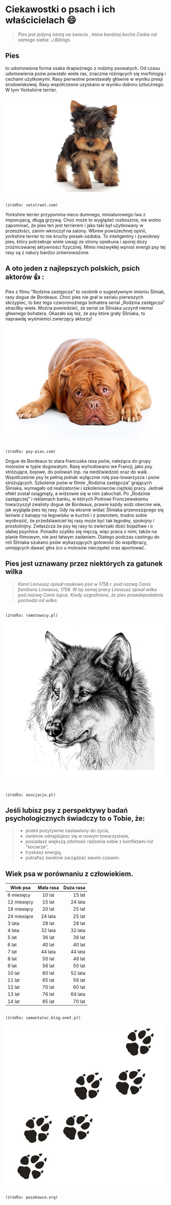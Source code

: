 # Ciekawostki o psach i ich właścicielach  :smile:


>*Pies jest jedyną istotą na świecie , która bardziej kocha Ciebie niż samego siebie. J.Billings*

## Pies 
to udomowiona forma ssaka drapieżnego z rodziny psowatych. 
Od czasu udomowienia psów powstało wiele ras, znacznie różniących się morfologią i cechami użytkowymi. 
Rasy pierwotne powstawały głównie w wyniku presji środowiskowej. Rasy współczesne uzyskano w wyniku doboru sztucznego. W tym Yorkshirre terrier.

![Yorshireterrier](1.jpg)

                                                                                (źródło: vetstreet.com)
        
Yorkshire terrier przypomina nieco dumnego, miniaturowego lwa z imponujacą, długą grzywą. Choć może to wyglądać rozkosznie, nie wolno zapominać, że pies ten jest terrierem i jako taki był użytkowany w przeszłości, zanim wkroczył na salony.
Wbrew powszechnej opinii, yorkshire terrier to nie kruchy piesek-ozdoba. To inteligentny i żywiołowy pies, który potrzebuje wiele uwagi ze strony opiekuna i sporej dozy zróżnicowanej aktywności fizycznej. Mimo niezwykłej wprost energii psy tej rasy są z natury bardzo zrównoważone.



## A oto jeden z najlepszych polskich, psich aktorów :thumbsup: :

Pies z filmu "Rodzina zastępcza" to osobnik o sugestywnym imieniu Śliniak, rasy dogue de Bordeaux. 
Choć pies nie grał w serialu pierwszych skrzypiec, to bez tego czworonożnego bohatera serial „Rodzina zastępcza” straciłby wiele. Można powiedzieć, że serial ze Śliniaka uczynił niemal głównego bohatera. Okazało się też, że psy które grały Śliniaka, to naprawdę wyśmienici zwierzęcy aktorzy!


![Pies](2.jpg)

                                                                                (źródło: psy-pies.com)
        
Dogue de Bordeaux to stara francuska rasa psów, należąca do grupy molosów w typie dogowatym. Rasę wyhodowano we Francji, jako psy stróżujące, bojowe, do polowań (np. na niedźwiedzie) oraz do walk. Współcześnie psy te pełnią jednak wyłącznie rolę psa-towarzysza i psów stróżujących.
        Szkolenie psów w filmie „Rodzina zastępcza” grających Śliniaka, wymagało od realizatorów i szkoleniowców ciężkiej pracy. Jednak efekt został osiągnięty, a widzowie się w nim zakochali. Po „Rodzinie zastępczej” i reklamach banku, w których Piotrowi Fronczewskiemu towarzyszył zwalisty dogue de Bordeaux, prawie każdy widz obecnie wie, jak wygląda pies tej rasy. Gdy na ekranie widać Śliniaka przenoszącego się leniwie z kanapy na legowisko w kuchni i z powrotem, trudno sobie wyobrazić, że przedstawiciel tej rasy może być tak łagodny, spokojny i prostolinijny. Zwłaszcza że psy tej rasy to zwierzaki dość bojaźliwe i o słabej psychice. Ponadto szybko się męczą, więc praca z nimi, także na planie filmowym, nie jest łatwym zadaniem. Dlatego podczas castingu do roli Śliniaka szukano psów wykazujących gotowość do współpracy, umiejących dawać głos (co u molosów nieczęste) oraz aportować.

## Pies jest uznawany przez niektórych za gatunek wilka

>*Karol Linneusz opisał naukowo psa w 1758 r. pod nazwą Canis familiaris Linnaeus, 1758. W tej samej pracy Linneusz opisał wilka pod nazwą Canis lupus. Kiedy uzgodniono, że pies prawdopodobnie pochodzi od wilka.*
                
                                                                               (źródło: ramotowscy.pl)


![Wilk](3.png) 

                                                                                  (źródło: asocjacje.pl)


## **Jeśli lubisz psy z perspektywy badań psychologicznych świadczy to o Tobie, że:** 

>* jesteś pozytywnie nastawiony do życia,
>* świetnie odnajdujesz się w nowym towarzystwie,
>* posiadasz większą zdolność radzenia sobie z konfliktami niż "kociarze",
>* tryskasz energią,
>* potrafisz świetnie zarządzać swoim czasem.



## Wiek psa w porównaniu z człowiekiem.

| Wiek psa      | Mała rasa     | Duża rasa|
| ------------- |:-------------:| --------:|
| 6 miesięcy  	| 10 lat 	      | 15 lat   | 
| 12 miesięcy 	| 15 lat      	| 24 lata  | 
| 18 miesięcy 	| 20 lat 	      | 25 lat   |
| 24 miesiące 	| 24 lata       | 25 lat   |
| 3 lata 	      | 28 lat        | 28 lat   |
| 4 lata       	| 32 lata       | 32 lata  |
| 5 lat 	      | 36 lat        | 36 lat   |
| 6 lat 	      | 40 lat        | 40 lat   |
| 7 lat 	      | 44 lata       | 44 lata  |
| 8 lat       	| 50 lat 	      | 48 lat   |
| 9 lat 	      | 56 lat 	      | 50 lat   |
| 10 lat 	      | 60 lat 	      | 52 lata  |
| 11 lat        | 65 lat 	      | 56 lat   |
| 12 lat       	| 70 lat 	      | 60 lat   |
| 13 lat        | 76 lat 	      | 64 lata  |
| 14 lat        | 85 lat 	      | 70 lat   |

                                                                              (źródło: samantalec.blog.onet.pl)

![Łapki](4.jpg)

                                                                              (źródło: posokowce.org)
